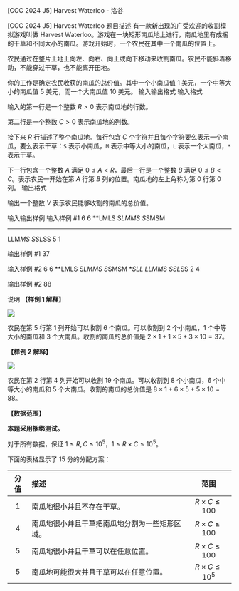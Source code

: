 



[CCC 2024 J5] Harvest Waterloo - 洛谷














[CCC 2024 J5] Harvest Waterloo
题目描述
有一款新出现的广受欢迎的收割模拟游戏叫做 Harvest Waterloo。游戏在一块矩形南瓜地上进行，南瓜地里有成捆的干草和不同大小的南瓜。游戏开始时，一个农民在其中一个南瓜的位置上。

农民通过在整片土地上向左、向右、向上或向下移动来收割南瓜。农民不能斜着移动，不能穿过干草，也不能离开田地。

你的工作是确定农民收获的南瓜的总价值。其中一个小南瓜值 $1$ 美元，一个中等大小的南瓜值 $5$ 美元，而一个大南瓜值 $10$ 美元。
输入输出格式
输入格式

输入的第一行是一个整数 $R > 0$ 表示南瓜地的行数。

第二行是一个整数 $C > 0$ 表示南瓜地的列数。

接下来 $R$ 行描述了整个南瓜地。每行包含 $C$ 个字符并且每个字符要么表示一个南瓜，要么表示干草：`S` 表示小南瓜，`M` 表示中等大小的南瓜，`L` 表示一个大南瓜，`*` 表示干草。

下一行包含一个整数 $A$ 满足 $0 \leq A < R$，最后一行是一个整数 $B$ 满足 $0 \leq B < C$。表示农民一开始在第 $A$ 行第 $B$ 列的位置。南瓜地的左上角称为第 $0$ 行第 $0$ 列。
输出格式

输出一个整数 $V$ 表示农民能够收割的南瓜的总价值。

输入输出样例
输入样例 #1
6
6
**LMLS
S*LMMS
S*SMSM
******
LLM*MS
SSL*SS
5
1

输出样例 #1
37

输入样例 #2
6
6
**LMLS
S*LMMS
S*SMSM
***SLL
LLM*MS
SSL*SS
2
4

输出样例 #2
88

说明
**【样例 1 解释】**

![](https://cdn.luogu.com.cn/upload/image_hosting/sppn2crp.png)

农民在第 $5$ 行第 $1$ 列开始可以收割 $6$ 个南瓜。可以收割到 $2$ 个小南瓜，$1$ 个中等大小的南瓜和 $3$ 个大南瓜。收割的南瓜的总价值是 $2 \times 1 + 1 \times 5 + 3 \times 10 = 37$。

**【样例 2 解释】**

![](https://cdn.luogu.com.cn/upload/image_hosting/dni4nwdv.png)

农民在第 $2$ 行第 $4$ 列开始可以收割 $19$ 个南瓜。可以收割到 $8$ 个小南瓜，$6$ 个中等大小的南瓜和 $5$ 个大南瓜。收割的南瓜的总价值是 $8 \times 1 + 6 \times 5 + 5 \times 10 = 88$。

**【数据范围】**

**本题采用捆绑测试。**

对于所有数据，保证 $1\leq R,C\leq 10^5$，$1\leq R\times C\leq 10^5$。

下面的表格显示了 $15$ 分的分配方案：

| 分值 | 描述 | 范围 |
| :-: | :- | :-: |
| $1$ | 南瓜地很小并且不存在干草。 | $R \times C \leq 100$ |
| $4$ | 南瓜地很小并且干草把南瓜地分割为一些矩形区域。 | $R \times C \leq 100$ |
| $5$ | 南瓜地很小并且干草可以在任意位置。 | $R \times C \leq 100$ |
| $5$ | 南瓜地可能很大并且干草可以在任意位置。 | $R \times C \leq 10^5$ |






